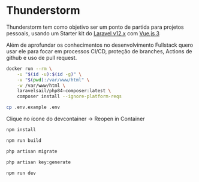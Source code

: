 # Thunderstorm

Thunderstorm tem como objetivo ser um ponto de partida para projetos pessoais, usando um Starter kit do [Laravel v12.x](https://laravel.com/docs/12.x) com [Vue.js 3](https://vuejs.org/)

Além de aprofundar os conhecimentos no desenvolvimento Fullstack quero usar ele para focar em processos CI/CD, proteção de branches, Actions de github e uso de pull request.

```bash
docker run --rm \
    -u "$(id -u):$(id -g)" \
    -v "$(pwd):/var/www/html" \
    -w /var/www/html \
    laravelsail/php84-composer:latest \
    composer install --ignore-platform-reqs
```

```bash
cp .env.example .env
```

Clique no ícone do devcontainer → Reopen in Container

```bash
npm install
```

```bash
npm run build
```

```bash
php artisan migrate
```

```bash
php artisan key:generate
```

```bash
npm run dev
```
